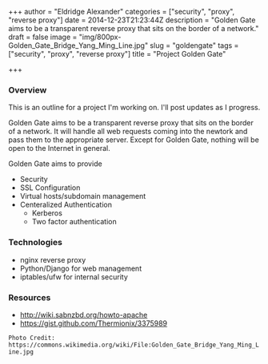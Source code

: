 +++
author = "Eldridge Alexander"
categories = ["security", "proxy", "reverse proxy"]
date = 2014-12-23T21:23:44Z
description = "Golden Gate aims to be a transparent reverse proxy that sits on the border of a network."
draft = false
image = "img/800px-Golden_Gate_Bridge_Yang_Ming_Line.jpg"
slug = "goldengate"
tags = ["security", "proxy", "reverse proxy"]
title = "Project Golden Gate"

+++

### Overview

This is an outline for a project I'm working on. I'll post updates as I progress.

Golden Gate aims to be a transparent reverse proxy that sits on the border of a network. It will handle all web requests coming into the newtork and pass them to the appropriate server. Except for Golden Gate, nothing will be open to the Internet in general.

Golden Gate aims to provide

* Security
* SSL Configuration
* Virtual hosts/subdomain management
* Centeralized Authentication
	* Kerberos
    * Two factor authentication

### Technologies
* nginx reverse proxy
* Python/Django for web management
* iptables/ufw for internal security


### Resources
* http://wiki.sabnzbd.org/howto-apache
* https://gist.github.com/Thermionix/3375989

`Photo Credit: https://commons.wikimedia.org/wiki/File:Golden_Gate_Bridge_Yang_Ming_Line.jpg`


